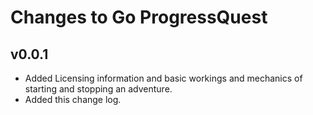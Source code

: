 Changes to Go ProgressQuest
===========================

v0.0.1
------

 * Added Licensing information and basic workings and mechanics of starting and stopping an adventure.
 * Added this change log.
